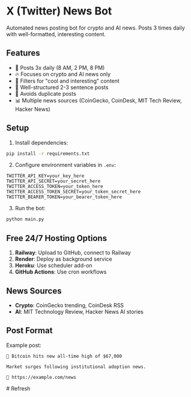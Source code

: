 # X (Twitter) News Bot

Automated news posting bot for crypto and AI news. Posts 3 times daily with well-formatted, interesting content.

## Features

- 🚀 Posts 3x daily (8 AM, 2 PM, 8 PM)
- 🔥 Focuses on crypto and AI news only
- 💎 Filters for "cool and interesting" content
- 📝 Well-structured 2-3 sentence posts
- 🔄 Avoids duplicate posts
- 📊 Multiple news sources (CoinGecko, CoinDesk, MIT Tech Review, Hacker News)

## Setup

1. Install dependencies:
```bash
pip install -r requirements.txt
```

2. Configure environment variables in `.env`:
```
TWITTER_API_KEY=your_key_here
TWITTER_API_SECRET=your_secret_here
TWITTER_ACCESS_TOKEN=your_token_here
TWITTER_ACCESS_TOKEN_SECRET=your_token_secret_here
TWITTER_BEARER_TOKEN=your_bearer_token_here
```

3. Run the bot:
```bash
python main.py
```

## Free 24/7 Hosting Options

1. **Railway**: Upload to GitHub, connect to Railway
2. **Render**: Deploy as background service
3. **Heroku**: Use scheduler add-on
4. **GitHub Actions**: Use cron workflows

## News Sources

- **Crypto**: CoinGecko trending, CoinDesk RSS
- **AI**: MIT Technology Review, Hacker News AI stories

## Post Format

Example post:
```
🚀 Bitcoin hits new all-time high of $67,000

Market surges following institutional adoption news.

🔗 https://example.com/news
``` 
 #   R e f r e s h  
 